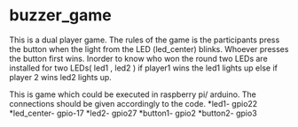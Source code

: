 # buzzer_game
This is a dual player game.
The rules of the game is the participants press the button when the light from the LED (led_center) blinks.
Whoever presses the button first wins.
Inorder to know who won the round two LEDs are installed for two LEDs( led1 , led2 )
if player1 wins the led1 lights up
else if player 2 wins led2 lights up.

This is game which could be executed in raspberry pi/ arduino.
The connections should be given accordingly to the code.
*led1- gpio22
*led_center- gpio-17
*led2- gpio27
*button1- gpio2
*button2- gpio3
